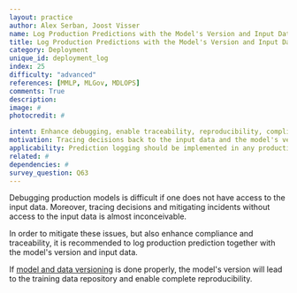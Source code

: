 ```yaml
---
layout: practice
author: Alex Serban, Joost Visser
name: Log Production Predictions with the Model's Version and Input Data
title: Log Production Predictions with the Model's Version and Input Data
category: Deployment
unique_id: deployment_log
index: 25
difficulty: "advanced"
references: [MMLP, MLGov, MDLOPS]
comments: True
description:
image: #
photocredit: #

intent: Enhance debugging, enable traceability, reproducibility, compliance and incident management. #
motivation: Tracing decisions back to the input data and the model's version can be difficult. It is therefore recommended to log production predictions together with the model's version and input data.  #
applicability: Prediction logging should be implemented in any production-level ML application.
related: #
dependencies: #
survey_question: Q63
---
```


Debugging production models is difficult if one does not have access to the input data.
Moreover, tracing decisions and mitigating incidents without access to the input data is almost inconceivable.

In order to mitigate these issues, but also enhance compliance and traceability, it is recommended to log production prediction together with the model's version and input data.

If <a href="/blog/2020/data_version/" target="blank">model and data versioning</a> is done properly, the model's version will lead to the training data repository and enable complete reproducibility.